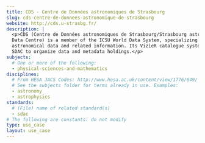 ```yaml
---
title: CDS - Centre de Données astronomiques de Strasbourg
slug: cds-centre-de-donnees-astronomique-de-strasbourg
website: http://cds.u-strasbg.fr/
description: |
  <p>CDS (Centre de Données astronomiques de Strasbourg/Strasbourg astronomical
  Data Centre) is a member of the ICSU World Data System, specializing in
  astronomical data and related information. Its VizieR catalogue system uses
  SDAC to organize data and metadata holdings.</p>
subjects:
  # One or more of the following:
  - physical-sciences-and-mathematics
disciplines:
  # From HESA JACS Codes: http://www.hesa.ac.uk/content/view/1776/649/
  # See the subjects folder for terms already in use. Examples:
  - astronomy
  - astrophysics
standards:
  # (File) name of related standard(s)
  - sdac
# The following are constants: do not modify
type: use_case
layout: use_case
---
```

